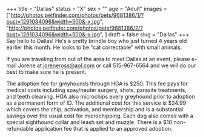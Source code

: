 +++
title = "Dallas"
status = "X"
sex = ""
age = "Adult"
images = ["http://photos.petfinder.com/photos/pets/9681386/1/?bust=1291034096&width=500&-x.jpg",
"http://photos.petfinder.com/photos/pets/9681386/2/?bust=1291034096&width=500&-x.jpg",
]
draft = false
slug = "Dallas"
+++
Say hello to Dallas!  He's a pretty brindle boy who just turned 4 years old earlier this month.   He looks to be "cat correctable" with small animals.


  If you are traveling from out of the area to meet Dallas at an event, please e-mail Jorene at joreneross@aol.com or call 515-967-6564 and we will do our best to make sure he is present.

The adoption fee for greyhounds through HGA is $250. This fee pays for medical costs including spay/neuter surgery, shots, parasite treatments, and teeth cleaning.  HGA also microchips every greyhound prior to adoption as a permanent form of ID.  The additional cost for this service is $24.99 which covers the chip, activation, and membership and is a substantial savings over the usual cost for microchipping.  Each dog also comes with a special sighthound collar and leash set and muzzle. There is a $10 non-refundable application fee that is applied to an approved adoption.
